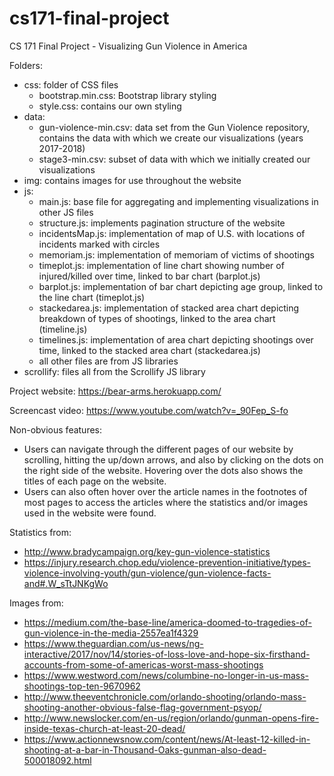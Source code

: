 # cs171-final-project
CS 171 Final Project - Visualizing Gun Violence in America

Folders:
- css: folder of CSS files
	- bootstrap.min.css: Bootstrap library styling
	- style.css: contains our own styling
- data: 
	- gun-violence-min.csv: data set from the Gun Violence repository, contains the data with which we create our visualizations (years 2017-2018)
	- stage3-min.csv: subset of data with which we initially created our visualizations
- img: contains images for use throughout the website
- js: 
	- main.js: base file for aggregating and implementing visualizations in other JS files
	- structure.js: implements pagination structure of the website
	- incidentsMap.js: implementation of map of U.S. with locations of incidents marked with circles
	- memoriam.js: implementation of memoriam of victims of shootings
	- timeplot.js: implementation of line chart showing number of injured/killed over time, linked to bar chart (barplot.js)
	- barplot.js: implementation of bar chart depicting age group, linked to the line chart (timeplot.js)
	- stackedarea.js: implementation of stacked area chart depicting breakdown of types of shootings, linked to the area chart (timeline.js)
	- timelines.js: implementation of area chart depicting shootings over time, linked to the stacked area chart (stackedarea.js)
	- all other files are from JS libraries
- scrollify: files all from the Scrollify JS library 

Project website: https://bear-arms.herokuapp.com/

Screencast video: https://www.youtube.com/watch?v=_90Fep_S-fo

Non-obvious features:
- Users can navigate through the different pages of our website by scrolling, hitting the up/down arrows, and also by clicking on the dots on the right side of the website. Hovering over the dots also shows the titles of each page on the website.
- Users can also often hover over the article names in the footnotes of most pages to access the articles where the statistics and/or images used in the website were found.

Statistics from:
- http://www.bradycampaign.org/key-gun-violence-statistics
- https://injury.research.chop.edu/violence-prevention-initiative/types-violence-involving-youth/gun-violence/gun-violence-facts-and#.W_sTtJNKgWo

Images from:
- https://medium.com/the-base-line/america-doomed-to-tragedies-of-gun-violence-in-the-media-2557ea1f4329
- https://www.theguardian.com/us-news/ng-interactive/2017/nov/14/stories-of-loss-love-and-hope-six-firsthand-accounts-from-some-of-americas-worst-mass-shootings
- https://www.westword.com/news/columbine-no-longer-in-us-mass-shootings-top-ten-9670962
- http://www.theeventchronicle.com/orlando-shooting/orlando-mass-shooting-another-obvious-false-flag-government-psyop/
- http://www.newslocker.com/en-us/region/orlando/gunman-opens-fire-inside-texas-church-at-least-20-dead/
- https://www.actionnewsnow.com/content/news/At-least-12-killed-in-shooting-at-a-bar-in-Thousand-Oaks-gunman-also-dead-500018092.html

